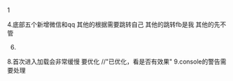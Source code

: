 1
<!-- 2.所有表格头部和主体居中 -->
<!-- 3.所有页面点击按钮要获取到相关数据 和QueryInscrible页面搜索一样 -->
4.底部五个新增微信和qq 其他的根据需要跳转自己 其他的跳转fb是我 其他的先不管
<!-- 5.项目缺少教程 -->
6.
<!-- 7.底部距离最小和home一样 不然就放在最下面 -->
8.首次进入加载会非常缓慢 要优化   //"已优化，看是否有效果"
9.console的警告需要处理
<!-- 10.顶部url后缀一些大些一些小写 -->